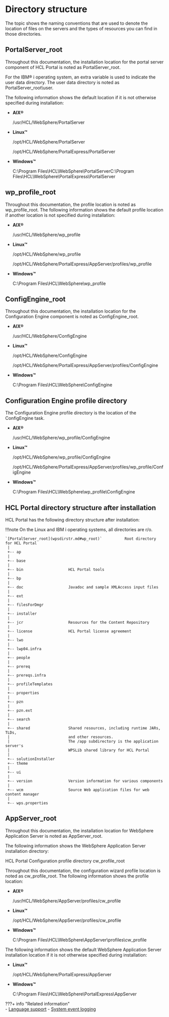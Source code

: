 # Directory structure

The topic shows the naming conventions that are used to denote the location of files on the servers and the types of resources you can find in those directories.

## PortalServer_root

Throughout this documentation, the installation location for the portal server component of HCL Portal is noted as PortalServer_root.

For the IBM® i operating system, an extra variable is used to indicate the user data directory. The user data directory is noted as PortalServer_root\user.

The following information shows the default location if it is not otherwise specified during installation:

-   **AIX®**

    /usr/HCL/WebSphere/PortalServer

-   **Linux™**

    /opt/HCL/WebSphere/PortalServer

    /opt/HCL/WebSphere/PortalExpress/PortalServer

-   **Windows™**

    C:\\Program Files\\HCL\\WebSphere\\PortalServerC:\\Program Files\\HCL\\WebSphere\\PortalExpress\\PortalServer


## wp_profile_root

Throughout this documentation, the profile location is noted as wp\_profile\_root. The following information shows the default profile location if another location is not specified during installation:

-   **AIX®**

    /usr/HCL/WebSphere/wp_profile

-   **Linux™**

    /opt/HCL/WebSphere/wp_profile

    /opt/HCL/WebSphere/PortalExpress/AppServer/profiles/wp_profile

-   **Windows™**

    C:\\Program Files\\HCL\\WebSphere\\wp\_profile


## ConfigEngine_root

Throughout this documentation, the installation location for the Configuration Engine component is noted as ConfigEngine_root.

-   **AIX®**

    /usr/HCL/WebSphere/ConfigEngine

-   **Linux™**

    /opt/HCL/WebSphere/ConfigEngine

    /opt/HCL/WebSphere/PortalExpress/AppServer/profiles/ConfigEngine

-   **Windows™**

    C:\\Program Files\\HCL\\WebSphere\\ConfigEngine


## Configuration Engine profile directory

The Configuration Engine profile directory is the location of the ConfigEngine task.

-   **AIX®**

    /usr/HCL/WebSphere/wp_profile/ConfigEngine

-   **Linux™**

    /opt/HCL/WebSphere/wp_profile/ConfigEngine

    /opt/HCL/WebSphere/PortalExpress/AppServer/profiles/wp\_profile/ConfigEngine

-   **Windows™**

    C:\\Program Files\\HCL\\WebSphere\\wp\_profile\\ConfigEngine


## HCL Portal directory structure after installation

HCL Portal has the following directory structure after installation:

!!!note
    On the Linux and IBM i operating systems, all directories are r/o.

```
`[PortalServer_root](wpsdirstr.md#wp_root)`          Root directory for HCL Portal
 |
 +-- ap
 |
 +-- base
 |
 +-- bin                    HCL Portal tools
 |
 +-- bp
 |
 +-- doc                    Javadoc and sample XMLAccess input files
 |
 +-- ext                    
 |
 +-- filesForDmgr            
 |
 +-- installer  
 |
 +-- jcr                    Resources for the Content Repository
 |
 +-- license                HCL Portal license agreement
 |
 +-- lwo   
 |
 +-- lwp04.infra         
 |
 +-- people                 
 |
 +-- prereq                 
 |
 +-- prereqs.infra          
 |
 +-- profileTemplates          
 |
 +-- properties             
 |
 +-- pzn                    
 |
 +-- pzn.ext                
 |
 +-- search                 
 |
 +-- shared                 Shared resources, including runtime JARs, TLDs, 
 |                          and other resources. 
 |                          The /app subdirectory is the application server's 
 |                          WPSLib shared library for HCL Portal
 |
 +-- solutionInstaller
 +-- theme 
 |
 +-- ui 
 |
 +-- version                Version information for various components
 |
 +-- wcm                    Source Web application files for web content manager
 |
 +-- wps.properties                    
```

## AppServer_root

Throughout this documentation, the installation location for WebSphere Application Server is noted as AppServer_root.

The following information shows the WebSphere Application Server installation directory:

HCL Portal Configuration profile directory cw_profile_root

Throughout this documentation, the configuration wizard profile location is noted as cw_profile_root. The following information shows the profile location:

-   **AIX®**

    /usr/HCL/WebSphere/AppServer/profiles/cw_profile

-   **Linux™**

    /opt/HCL/WebSphere/AppServer/profiles/cw_profile

-   **Windows™**

    C:\\Program Files\\HCL\\WebSphere\\AppServer\\profiles\\cw\_profile

The following information shows the default WebSphere Application Server installation location if it is not otherwise specified during installation:

-   **Linux™**

    /opt/HCL/WebSphere/PortalExpress/AppServer

-   **Windows™**

    C:\\Program Files\\HCL\\WebSphere\\PortalExpress\\AppServer



???+ info "Related information"  
    -   [Language support](../extend_dx/development_tools/portal_admin_tools/language_support/index.md)
    -   [System event logging](../deployment/manage/troubleshooting/logging_and_tracing/adsyslog.md)

